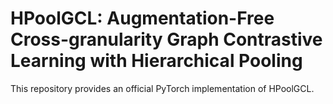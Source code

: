 # HPoolGCL: Augmentation-Free Cross-granularity Graph Contrastive Learning with Hierarchical Pooling

This repository provides an official PyTorch implementation of HPoolGCL.
